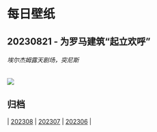 # 每日壁纸

## 20230821 - 为罗马建筑“起立欢呼”

###### 埃尔杰姆露天剧场，突尼斯

![](https://www.bing.com/th?id=OHR.TunisiaAmphitheatre_ZH-CN4431856872_UHD.jpg)

## 归档

| [202308](/202308/README.md)
| [202307](/202307/README.md)
| [202306](/202306/README.md)
|